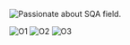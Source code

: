 
![Passionate about SQA field.](https://orangetoolz.com/wp-content/uploads/2018/10/logo.png)

![O1](https://user-images.githubusercontent.com/68172428/200038569-7a695dfb-4004-4aba-9ac9-97e22258c019.PNG)
![O2](https://user-images.githubusercontent.com/68172428/200038578-2c6c1f85-7938-4579-a0f4-546651282900.PNG)
![O3](https://user-images.githubusercontent.com/68172428/200038581-170e6e44-ad1e-438d-98de-ff3902a7a7cf.PNG)
